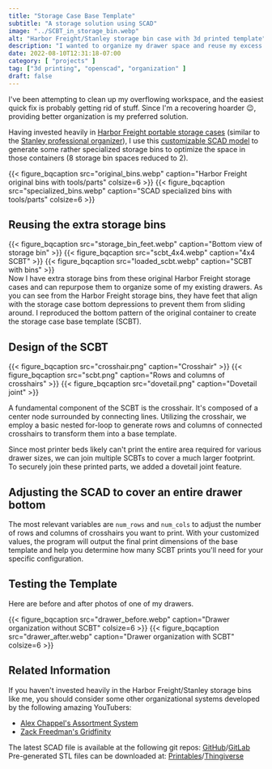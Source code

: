 ```yaml
---
title: "Storage Case Base Template"
subtitle: "A storage solution using SCAD"
image: "../SCBT_in_storage_bin.webp"
alt: "Harbor Freight/Stanley storage bin case with 3d printed template"
description: "I wanted to organize my drawer space and reuse my excess Harbor Freight/Stanley storage bins, so I created this SCAD model called the storage case base template (SCBT)"
date: 2022-08-10T12:31:18-07:00
category: [ "projects" ]
tag: ["3d printing", "openscad", "organization" ]
draft: false
---
```

I've been attempting to clean up my overflowing workspace, and the easiest quick fix is probably getting rid of stuff. Since I'm a recovering hoarder :wink:, providing better organization is my preferred solution.

Having invested heavily in [Harbor Freight portable storage cases][harborfreight.link] (similar to the [Stanley professional organizer][stanley.link]), I use this [customizable SCAD model][scadmodel.link] to generate some rather specialized storage bins to optimize the space in those containers (8 storage bin spaces reduced to 2).

<div class="row">
    {{< figure_bqcaption src="original_bins.webp" caption="Harbor Freight original bins with tools/parts" colsize=6 >}}
    {{< figure_bqcaption src="specialized_bins.webp" caption="SCAD specialized bins with tools/parts" colsize=6 >}}
</div>

## Reusing the extra storage bins

<div class="row">
    {{< figure_bqcaption src="storage_bin_feet.webp" caption="Bottom view of storage bin" >}}
    {{< figure_bqcaption src="scbt_4x4.webp" caption="4x4 SCBT" >}}
    {{< figure_bqcaption src="loaded_scbt.webp" caption="SCBT with bins" >}}
</div>
Now I have extra storage bins from these original Harbor Freight storage cases and can repurpose them to organize some of my existing drawers. As you can see from the Harbor Freight storage bins, they have feet that align with the storage case bottom depressions to prevent them from sliding around. I reproduced the bottom pattern of the original container to create the storage case base template (SCBT).

##
## Design of the SCBT

<div class="row">
    {{< figure_bqcaption src="crosshair.png" caption="Crosshair" >}}
    {{< figure_bqcaption src="scbt.png" caption="Rows and columns of crosshairs" >}}
    {{< figure_bqcaption src="dovetail.png" caption="Dovetail joint" >}}
</div>

A fundamental component of the SCBT is the crosshair. It's composed of a center node surrounded by connecting lines. Utilizing the crosshair, we employ a basic nested for-loop to generate rows and columns of connected crosshairs to transform them into a base template.

Since most printer beds likely can't print the entire area required for various drawer sizes, we can join multiple SCBTs to cover a much larger footprint. To securely join these printed parts, we added a dovetail joint feature.

## Adjusting the SCAD to cover an entire drawer bottom

The most relevant variables are `num_rows` and `num_cols` to adjust the number of rows and columns of crosshairs you want to print. With your customized values, the program will output the final print dimensions of the base template and help you determine how many SCBT prints you'll need for your specific configuration.

## Testing the Template

Here are before and after photos of one of my drawers.
<div class="row">
    {{< figure_bqcaption src="drawer_before.webp" caption="Drawer organization without SCBT" colsize=6 >}}
    {{< figure_bqcaption src="drawer_after.webp" caption="Drawer organization with SCBT" colsize=6 >}}
</div>

## Related Information

If you haven't invested heavily in the Harbor Freight/Stanley storage bins like me, you should consider some other organizational systems developed by the following amazing YouTubers:
* [Alex Chappel's Assortment System][alexassortment.link]
* [Zack Freedman's Gridfinity][zackgridfinity.link]

The latest SCAD file is available at the following git repos: [GitHub][github.link]/[GitLab][gitlab.link]  
Pre-generated STL files can be downloaded at: [Printables][printables.link]/[Thingiverse][thingiverse.link]

[harborfreight.link]: https://www.harborfreight.com/20-bin-medium-portable-parts-storage-case-93928.html
[stanley.link]: https://www.stanleytools.com/product/014725r/professional-organizer
[scadmodel.link]: https://www.thingiverse.com/thing:2836113
[github.link]: https://gitlab.com/a1s0/storage-case-base-template
[gitlab.link]: https://gitlab.com/a1s0/storage-case-base-template
[alexassortment.link]: https://www.alch.shop/shop/assortment
[zackgridfinity.link]: https://www.youtube.com/watch?v=ra_9zU-mnl8
[printables.link]: https://www.printables.com/model/280725-storage-case-base-template-scbt
[thingiverse.link]: https://www.thingiverse.com/thing:5527247
